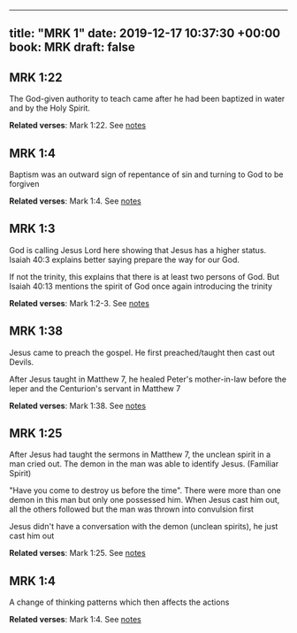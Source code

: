
---
title: "MRK 1"
date: 2019-12-17 10:37:30 +00:00
book: MRK
draft: false
---

## MRK 1:22

The God-given authority to teach came after he had been baptized in water and by the Holy Spirit.

**Related verses**: Mark 1:22. See [notes](https://my.bible.com/notes/3321243269287633371)


## MRK 1:4

Baptism was an outward sign of repentance of sin and turning to God to be forgiven

**Related verses**: Mark 1:4. See [notes](https://my.bible.com/notes/3135729931901460819)


## MRK 1:3

God is calling Jesus Lord here showing that Jesus has a higher status. Isaiah 40:3 explains better saying prepare the way for our God.

If not the trinity, this explains that there is at least two persons of God. But Isaiah 40:13 mentions the spirit of God once again introducing the trinity

**Related verses**: Mark 1:2-3. See [notes](https://my.bible.com/notes/3135728897753866561)


## MRK 1:38

Jesus came to preach the gospel. He first preached/taught then cast out Devils.

After Jesus taught in Matthew 7, he healed Peter's mother-in-law before the leper and the Centurion's servant in Matthew 7

**Related verses**: Mark 1:38. See [notes](https://my.bible.com/notes/2560884231409230261)


## MRK 1:25

After Jesus had taught the sermons in Matthew 7, the unclean spirit in a man cried out. The demon in the man was able to identify Jesus. (Familiar Spirit)

"Have you come to destroy us before the time". There were more than one demon in this man but only one possessed him. When Jesus cast him out, all the others followed but the man was thrown into convulsion first

Jesus didn't have a conversation with the demon (unclean spirits), he just cast him out

**Related verses**: Mark 1:25. See [notes](https://my.bible.com/notes/2560880819787522467)


## MRK 1:4

A change of thinking patterns which then affects the actions

**Related verses**: Mark 1:4. See [notes](https://my.bible.com/notes/3553160333361930283)

